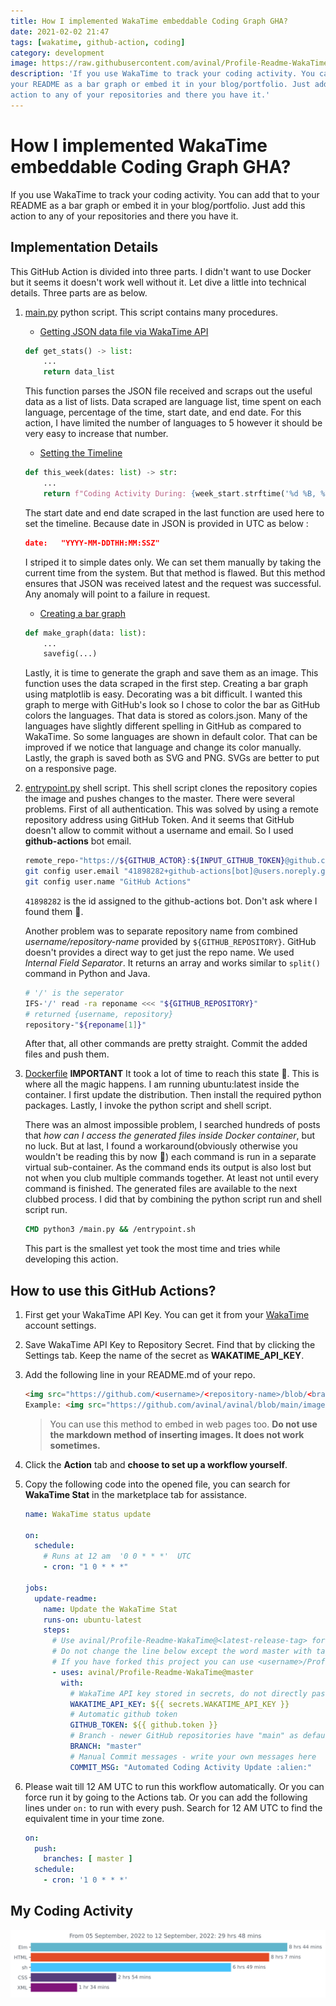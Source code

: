 ```yaml
---
title: How I implemented WakaTime embeddable Coding Graph GHA?
date: 2021-02-02 21:47
tags: [wakatime, github-action, coding]
category: development
image: https://raw.githubusercontent.com/avinal/Profile-Readme-WakaTime/b281d074ee75f9626b39d10e2e518c6a297208a3/waka.png
description: 'If you use WakaTime to track your coding activity. You can add that to 
your README as a bar graph or embed it in your blog/portfolio. Just add this 
action to any of your repositories and there you have it.'
---
```


# How I implemented WakaTime embeddable Coding Graph GHA?

If you use WakaTime to track your coding activity. You can add that to
your README as a bar graph or embed it in your blog/portfolio. Just add this
action to any of your repositories and there you have it.

## Implementation Details

This GitHub Action is divided into three parts. I didn't want to use
Docker but it seems it doesn't work well without it. Let dive a little
into technical details. Three parts are as below.

1. [main.py](https://github.com/avinal/Profile-Readme-WakaTime/blob/master/main.py)
    python script. This script contains many procedures.

    - [Getting JSON data file via WakaTime
    API](https://github.com/avinal/Profile-Readme-WakaTime/blob/master/main.py#L52)

    ```python
    def get_stats() -> list:
        ...
        return data_list
    ```

    This function parses the JSON file received and scraps out the useful
    data as a list of lists. Data scraped are language list, time spent on
    each language, percentage of the time, start date, and end date. For
    this action, I have limited the number of languages to 5 however it
    should be very easy to increase that number.

    - [Setting the
    Timeline](https://github.com/avinal/Profile-Readme-WakaTime/blob/master/main.py#L13)

    ```python
    def this_week(dates: list) -> str:
        ...
        return f"Coding Activity During: {week_start.strftime('%d %B, %Y')} to {week_end.strftime('%d %B, %Y')}"
    ```

    The start date and end date scraped in the last function are used here
    to set the timeline. Because date in JSON is provided in UTC as below
    :

    ```json
    date:   "YYYY-MM-DDTHH:MM:SSZ"
    ```

    I striped it to simple dates only. We can set them manually by taking
    the current time from the system. But that method is flawed. But this
    method ensures that JSON was received latest and the request was
    successful. Any anomaly will point to a failure in request.

    - [Creating a bar
    graph](https://github.com/avinal/Profile-Readme-WakaTime/blob/master/main.py#L21)

    ```python
    def make_graph(data: list):
        ...
        savefig(...)
    ```

    Lastly, it is time to generate the graph and save them as an image.
    This function uses the data scraped in the first step. Creating a bar
    graph using matplotlib is easy.
    Decorating was a bit difficult. I wanted this graph to merge with
    GitHub's look so I chose to color the bar as GitHub colors the
    languages. That data is stored as colors.json. Many of the languages have
    slightly different spelling in GitHub as compared to WakaTime. So some
    languages are shown in default color. That can be improved if we
    notice that language and change its color manually. Lastly, the graph
    is saved both as SVG and PNG. SVGs are better to put on a responsive
    page.

2. [entrypoint.py](https://github.com/avinal/Profile-Readme-WakaTime/blob/master/entrypoint.sh)
    shell script. This shell script clones the repository copies the
    image and pushes changes to the master. There were several problems.
    First of all authentication. This was solved by using a remote
    repository address using GitHub Token. And it seems that GitHub
    doesn't allow to commit without a username and email. So I used
    **github-actions** bot email.

    ```bash
    remote_repo-"https://${GITHUB_ACTOR}:${INPUT_GITHUB_TOKEN}@github.com/${GITHUB_REPOSITORY}.git"
    git config user.email "41898282+github-actions[bot]@users.noreply.github.com"
    git config user.name "GitHub Actions"
    ```

    `41898282` is the id assigned to the github-actions bot. Don't ask
    where I found them 🙂.

    Another problem was to separate repository name from combined
    *username/repository-name* provided by `${GITHUB_REPOSITORY}`. GitHub doesn't
    provides a direct way to get just the repo name. We used *Internal
    Field Separator*. It returns an array and works similar to `split()`
    command in Python and Java.

    ```bash
    # '/' is the seperator
    IFS-'/' read -ra reponame <<< "${GITHUB_REPOSITORY}"
    # returned {username, repository}
    repository-"${reponame[1]}"
    ```

    After that, all other commands are pretty straight. Commit the added
    files and push them.

3. [Dockerfile](https://github.com/avinal/Profile-Readme-WakaTime/blob/master/Dockerfile)
    **IMPORTANT** It took a lot of time to reach this state 🥱. This is
    where all the magic happens. I am running <span
    class="title-ref">ubuntu:latest</span> inside the container. I first
    update the distribution. Then install the required python packages.
    Lastly, I invoke the python script and shell script.

    There was an almost impossible problem, I searched hundreds of posts
    that *how can I access the generated files inside Docker container*, but
    no luck. But at last, I found a workaround(obviously otherwise you
    wouldn't be reading this by now 🤣) each command is run in a separate
    virtual sub-container. As the command ends its output is also lost but
    not when you club multiple commands together. At least not until every
    command is finished. The generated files are available to the next
    clubbed process. I did that by combining the python script run and shell
    script run.

    ```dockerfile
    CMD python3 /main.py && /entrypoint.sh
    ```

    This part is the smallest yet took the most time and tries while
    developing this action.

## How to use this GitHub Actions?

1. First get your WakaTime API Key. You can get it from your
    [WakaTime](<https://wakatime.com>) account settings.

2. Save WakaTime API Key to Repository Secret. Find that by clicking
    the Settings tab. Keep the name of the secret as
    **WAKATIME_API_KEY**.

3. Add the following line in your README.md of your repo.

    ```html
    <img src="https://github.com/<username>/<repository-name>/blob/<branch-name>/images/stat.svg" alt="Alternative Text"/>
    Example: <img src="https://github.com/avinal/avinal/blob/main/images/stat.svg" alt="Avinal WakaTime Activity"/>
    ```

    > You can use this method to embed in web pages too. **Do not use the
    > markdown method of inserting images. It does not work sometimes.**

4. Click the **Action** tab and **choose to set up a workflow
    yourself**.

5. Copy the following code into the opened file, you can search for
    **WakaTime Stat** in the marketplace tab for assistance.

    ```yaml
    name: WakaTime status update

    on:
      schedule:
        # Runs at 12 am  '0 0 * * *'  UTC
        - cron: "1 0 * * *"

    jobs:
      update-readme:
        name: Update the WakaTime Stat
        runs-on: ubuntu-latest
        steps:
          # Use avinal/Profile-Readme-WakaTime@<latest-release-tag> for latest stable release
          # Do not change the line below except the word master with tag number maybe
          # If you have forked this project you can use <username>/Profile-Readme-WakaTime@master instead
          - uses: avinal/Profile-Readme-WakaTime@master
            with:
              # WakaTime API key stored in secrets, do not directly paste it here
              WAKATIME_API_KEY: ${{ secrets.WAKATIME_API_KEY }}
              # Automatic github token
              GITHUB_TOKEN: ${{ github.token }}
              # Branch - newer GitHub repositories have "main" as default branch, change to main in that case, default is master
              BRANCH: "master"
              # Manual Commit messages - write your own messages here
              COMMIT_MSG: "Automated Coding Activity Update :alien:"
    ```

6. Please wait till 12 AM UTC to run this workflow automatically. Or
    you can force run it by going to the Actions tab. Or you can add the
    following lines under `on:` to run with
    every push. Search for 12 AM UTC to find the equivalent time in your
    time zone.

    ```yaml
    on:
      push:
        branches: [ master ]
      schedule:
        - cron: '1 0 * * *'
    ```

## My Coding Activity

![Avinal's GitHub stats](https://raw.githubusercontent.com/avinal/avinal/main/images/stat.svg)
